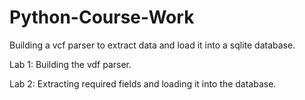 # Python-Course-Work
Building a vcf parser to extract data and load it into a sqlite database.

Lab 1: Building the vdf parser.

Lab 2: Extracting required fields and loading it into the database.
